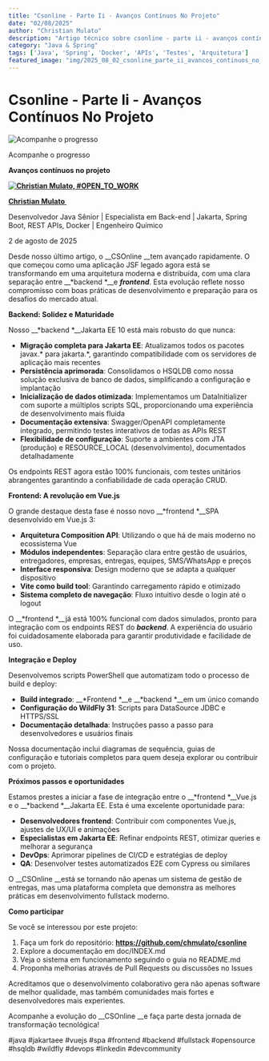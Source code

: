 ```yaml
---
title: "Csonline - Parte Ii - Avanços Contínuos No Projeto"
date: "02/08/2025"
author: "Christian Mulato"
description: "Artigo técnico sobre csonline - parte ii - avanços contínuos no projeto"
category: "Java & Spring"
tags: ['Java', 'Spring', 'Docker', 'APIs', 'Testes', 'Arquitetura']
featured_image: "img/2025_08_02_csonline_parte_ii_avancos_continuos_no_projeto_featured.jpg"
---
```


# Csonline - Parte Ii - Avanços Contínuos No Projeto

![Acompanhe o progresso](img/image_not_found.png)

Acompanhe o progresso

__Avanços contínuos no projeto__

__[![Christian Mulato, #OPEN_TO_WORK](img/image_not_found.png)](https://www.linkedin.com/in/chmulato/)__

__[Christian Mulato ](https://www.linkedin.com/in/chmulato/)__

Desenvolvedor Java Sênior | Especialista em Back\-end | Jakarta, Spring Boot, REST APIs, Docker | Engenheiro Químico

2 de agosto de 2025

Desde nosso último artigo, o __CSOnline __tem avançado rapidamente\. O que começou como uma aplicação JSF legado agora está se transformando em uma arquitetura moderna e distribuída, com uma clara separação entre __*backend *__e __*frontend*__\. Esta evolução reflete nosso compromisso com boas práticas de desenvolvimento e preparação para os desafios do mercado atual\.

__Backend: Solidez e Maturidade__

Nosso __*backend *__Jakarta EE 10 está mais robusto do que nunca:

- __Migração completa para Jakarta EE__: Atualizamos todos os pacotes javax\.\* para jakarta\.\*, garantindo compatibilidade com os servidores de aplicação mais recentes
- __Persistência aprimorada__: Consolidamos o HSQLDB como nossa solução exclusiva de banco de dados, simplificando a configuração e implantação
- __Inicialização de dados otimizada__: Implementamos um DataInitializer com suporte a múltiplos scripts SQL, proporcionando uma experiência de desenvolvimento mais fluida
- __Documentação extensiva__: Swagger/OpenAPI completamente integrado, permitindo testes interativos de todas as APIs REST
- __Flexibilidade de configuração__: Suporte a ambientes com JTA \(produção\) e RESOURCE\_LOCAL \(desenvolvimento\), documentados detalhadamente

Os endpoints REST agora estão 100% funcionais, com testes unitários abrangentes garantindo a confiabilidade de cada operação CRUD\.

__Frontend: A revolução em Vue\.js__

O grande destaque desta fase é nosso novo __*frontend *__SPA desenvolvido em Vue\.js 3:

- __Arquitetura Composition API__: Utilizando o que há de mais moderno no ecossistema Vue
- __Módulos independentes__: Separação clara entre gestão de usuários, entregadores, empresas, entregas, equipes, SMS/WhatsApp e preços
- __Interface responsiva__: Design moderno que se adapta a qualquer dispositivo
- __Vite como build tool__: Garantindo carregamento rápido e otimizado
- __Sistema completo de navegação__: Fluxo intuitivo desde o login até o logout

O __*frontend *__já está 100% funcional com dados simulados, pronto para integração com os endpoints REST do __*backend*__\. A experiência do usuário foi cuidadosamente elaborada para garantir produtividade e facilidade de uso\.

__Integração e Deploy__

Desenvolvemos scripts PowerShell que automatizam todo o processo de build e deploy:

- __Build integrado__: __*Frontend *__e __*backend *__em um único comando
- __Configuração do WildFly 31__: Scripts para DataSource JDBC e HTTPS/SSL
- __Documentação detalhada__: Instruções passo a passo para desenvolvedores e usuários finais

Nossa documentação inclui diagramas de sequência, guias de configuração e tutoriais completos para quem deseja explorar ou contribuir com o projeto\.

__Próximos passos e oportunidades__

Estamos prestes a iniciar a fase de integração entre o __*frontend *__Vue\.js e o __*backend *__Jakarta EE\. Esta é uma excelente oportunidade para:

- __Desenvolvedores frontend__: Contribuir com componentes Vue\.js, ajustes de UX/UI e animações
- __Especialistas em Jakarta EE__: Refinar endpoints REST, otimizar queries e melhorar a segurança
- __DevOps__: Aprimorar pipelines de CI/CD e estratégias de deploy
- __QA__: Desenvolver testes automatizados E2E com Cypress ou similares

O __CSOnline __está se tornando não apenas um sistema de gestão de entregas, mas uma plataforma completa que demonstra as melhores práticas em desenvolvimento fullstack moderno\.

__Como participar__

Se você se interessou por este projeto:

1. Faça um fork do repositório: [__https://github\.com/chmulato/csonline__](https://github.com/chmulato/csonline)
2. Explore a documentação em doc/INDEX\.md
3. Veja o sistema em funcionamento seguindo o guia no README\.md
4. Proponha melhorias através de Pull Requests ou discussões no Issues

Acreditamos que o desenvolvimento colaborativo gera não apenas software de melhor qualidade, mas também comunidades mais fortes e desenvolvedores mais experientes\.

Acompanhe a evolução do __CSOnline __e faça parte desta jornada de transformação tecnológica\!

\#java \#jakartaee \#vuejs \#spa \#frontend \#backend \#fullstack \#opensource \#hsqldb \#wildfly \#devops \#linkedin \#devcommunity


